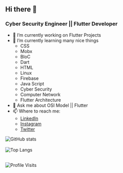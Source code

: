 
<!--
**MarceloJSCesar/MarceloJSCesar** is a ✨ _special_ ✨ repository because its `README.md` (this file) appears on your GitHub profile.

Here are some ideas to get you started:

- 🔭 I’m currently working on ...
- 🌱 I’m currently learning ...
- 👯 I’m looking to collaborate on ...
- 🤔 I’m looking for help with ...
- 💬 Ask me about ...
- 📫 How to reach me: ...
- 😄 Pronouns: ...
- ⚡ Fun fact: ...
-->

## Hi there 👋
### Cyber Security Engineer || Flutter Developer

- 🔭 I’m currently working on Flutter Projects
- 🌱 I’m currently learning many nice things
  - CSS
  - Mobx
  - BloC
  - Dart 
  - HTML
  - Linux
  - Firebase
  - Java Script
  - Cyber Security
  - Computer Network 
  - Flutter Architecture
- 💬 Ask me about OSI Model || Flutter
- 📫 Where to reach me: 
  - [LinkedIn](https://www.linkedin.com/in/%F0%9D%99%BC%F0%9D%9A%8A%F0%9D%9A%9B%F0%9D%9A%8C%F0%9D%9A%8E%F0%9D%9A%95%F0%9D%9A%98-%F0%9D%99%B2%F0%9D%9A%8E%F0%9D%9A%9C%F0%9D%9A%8A%F0%9D%9A%9B-8355161b6/)
  - [Instagram](https://www.instagram.com/d__jordan_/)
  - [Twitter](https://twitter.com/MarceloJpfut3) <br>
  

![GitHub stats](https://github-readme-stats.vercel.app/api?username=marcelojscesar&show_icons=true&theme=dracula&hide=prs,contribs) <br> <br>
![Top Langs](https://github-readme-stats.vercel.app/api/top-langs/?username=marcelojscesar&&layout=compact&hide=tex) <br> <br>

![Profile Visits](https://gpvc.arturio.dev/MarceloJSCesar)
